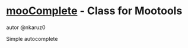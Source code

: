 [mooComplete](https://github.com/nkaoz/moocomplete) - Class for Mootools 
==================================================
autor @nkaruz0

Simple autocomplete 
